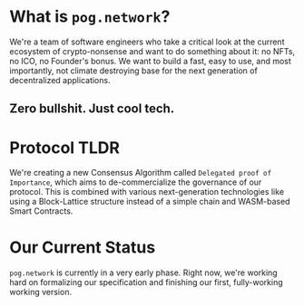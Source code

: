 # What is `pog.network`?

We're a team of software engineers who take a critical look at the current ecosystem of crypto-nonsense and want to do something about it: no NFTs, no ICO, no Founder's bonus.
We want to build a fast, easy to use, and most importantly, not climate destroying base for the next generation of decentralized applications.

## Zero bullshit. Just cool tech.

# Protocol TLDR

We're creating a new Consensus Algorithm called `Delegated proof of Importance`, which aims to de-commercialize the governance of our protocol. This is combined with various next-generation technologies like using a Block-Lattice structure instead of a simple chain and WASM-based Smart Contracts.

# Our Current Status

`pog.network` is currently in a very early phase. Right now, we're working hard on formalizing our specification and finishing our first, fully-working working version.
